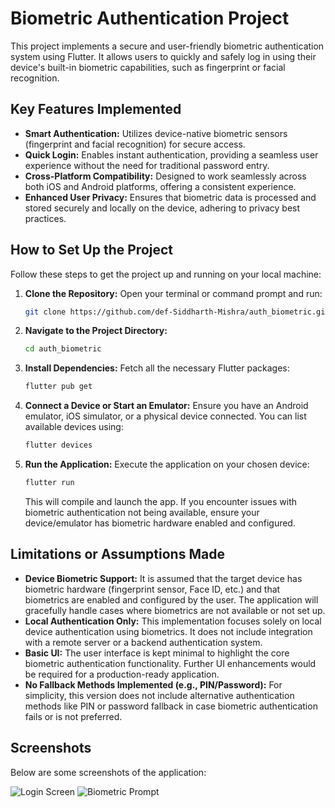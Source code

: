 # Biometric Authentication Project

This project implements a secure and user-friendly biometric authentication system using Flutter. It allows users to quickly and safely log in using their device's built-in biometric capabilities, such as fingerprint or facial recognition.

## Key Features Implemented

* **Smart Authentication:** Utilizes device-native biometric sensors (fingerprint and facial recognition) for secure access.
* **Quick Login:** Enables instant authentication, providing a seamless user experience without the need for traditional password entry.
* **Cross-Platform Compatibility:** Designed to work seamlessly across both iOS and Android platforms, offering a consistent experience.
* **Enhanced User Privacy:** Ensures that biometric data is processed and stored securely and locally on the device, adhering to privacy best practices.

## How to Set Up the Project

Follow these steps to get the project up and running on your local machine:

1.  **Clone the Repository:**
    Open your terminal or command prompt and run:
    ```bash
    git clone https://github.com/def-Siddharth-Mishra/auth_biometric.git
    ```
2.  **Navigate to the Project Directory:**
    ```bash
    cd auth_biometric
    ```
3.  **Install Dependencies:**
    Fetch all the necessary Flutter packages:
    ```bash
    flutter pub get
    ```
4.  **Connect a Device or Start an Emulator:**
    Ensure you have an Android emulator, iOS simulator, or a physical device connected. You can list available devices using:
    ```bash
    flutter devices
    ```
5.  **Run the Application:**
    Execute the application on your chosen device:
    ```bash
    flutter run
    ```
    This will compile and launch the app. If you encounter issues with biometric authentication not being available, ensure your device/emulator has biometric hardware enabled and configured.

## Limitations or Assumptions Made

* **Device Biometric Support:** It is assumed that the target device has biometric hardware (fingerprint sensor, Face ID, etc.) and that biometrics are enabled and configured by the user. The application will gracefully handle cases where biometrics are not available or not set up.
* **Local Authentication Only:** This implementation focuses solely on local device authentication using biometrics. It does not include integration with a remote server or a backend authentication system.
* **Basic UI:** The user interface is kept minimal to highlight the core biometric authentication functionality. Further UI enhancements would be required for a production-ready application.
* **No Fallback Methods Implemented (e.g., PIN/Password):** For simplicity, this version does not include alternative authentication methods like PIN or password fallback in case biometric authentication fails or is not preferred.

## Screenshots

Below are some screenshots of the application:

![Login Screen](screenshots/1.jpeg)
![Biometric Prompt](screenshots/2.jpeg)

